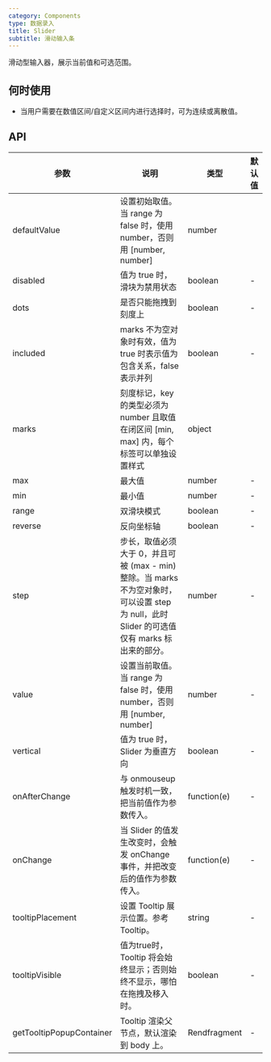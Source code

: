 ```yaml
---
category: Components
type: 数据录入
title: Slider
subtitle: 滑动输入条
---
```


滑动型输入器，展示当前值和可选范围。

## 何时使用

- 当用户需要在数值区间/自定义区间内进行选择时，可为连续或离散值。



## API

| 参数             | 说明                                         | 类型          | 默认值    |
| ---------------- | -------------------------------------------- | ------------- | --------- |
| defaultValue            | 	设置初始取值。当 range 为 false 时，使用 number，否则用 [number, number]        | number         |
| disabled            | 	值为 true 时，滑块为禁用状态         | boolean         |-       |
| dots |	是否只能拖拽到刻度上     | boolean        | -         |
| included |  		marks 不为空对象时有效，值为 true 时表示值为包含关系，false 表示并列                             | boolean        | -         |
| marks |  		刻度标记，key 的类型必须为 number 且取值在闭区间 [min, max] 内，每个标签可以单独设置样式       | object         |
| max | 最大值                          | number        | -         |
| min | 	最小值                     | number       | -         |
| range | 	双滑块模式                          | boolean        | -         |
| reverse | 	反向坐标轴                          | boolean       | -         |
| step | 		步长，取值必须大于 0，并且可被 (max - min) 整除。当 marks 不为空对象时，可以设置 step 为 null，此时 Slider 的可选值仅有 marks 标出来的部分。                            | number        | -         |
| value | 	设置当前取值。当 range 为 false 时，使用 number，否则用 [number, number]                          | number        | -         |
| vertical | 	值为 true 时，Slider 为垂直方向                           | boolean        | -         |
| onAfterChange | 	与 onmouseup 触发时机一致，把当前值作为参数传入。                          | function(e)        | -         |
| onChange | 	当 Slider 的值发生改变时，会触发 onChange 事件，并把改变后的值作为参数传入。                           | function(e)        | -         |
| tooltipPlacement | 	设置 Tooltip 展示位置。参考 Tooltip。                           | string        | -         |
| tooltipVisible | 	值为true时，Tooltip 将会始终显示；否则始终不显示，哪怕在拖拽及移入时。                           | boolean        | -         |
| getTooltipPopupContainer | 		Tooltip 渲染父节点，默认渲染到 body 上。                           | Rendfragment        | -         |



